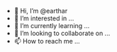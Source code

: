 - 👋 Hi, I’m @earthar
- 👀 I’m interested in ...
- 🌱 I’m currently learning ...
- 💞️ I’m looking to collaborate on ...
- 📫 How to reach me ...

<!---
earthar/earthar is a ✨ special ✨ repository because its `README.md` (this file) appears on your GitHub profile.
You can click the Preview link to take a look at your changes.
--->

